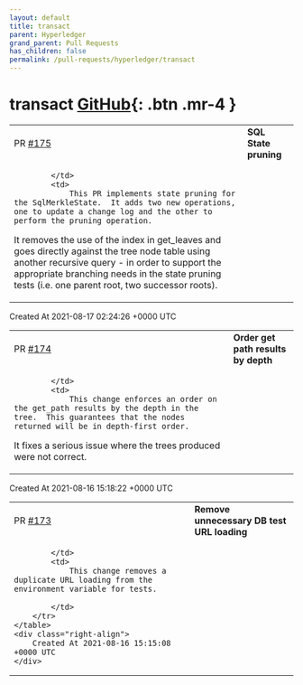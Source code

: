 ```yaml
---
layout: default
title: transact
parent: Hyperledger
grand_parent: Pull Requests
has_children: false
permalink: /pull-requests/hyperledger/transact
---
```


# transact <span class="fs-3 right-align">[GitHub](https://github.com/hyperledger/transact){: .btn .mr-4 }</span>


<div>
    <table>
        <tr>
            <td>
                PR <a href="https://github.com/hyperledger/transact/pull/175" class=".btn">#175</a>
            </td>
            <td>
                <b>
                    SQL State pruning
                </b>
            </td>
        </tr>
        <tr>
            <td>
                
            </td>
            <td>
                This PR implements state pruning for the SqlMerkleState.  It adds two new operations, one to update a change log and the other to perform the pruning operation.

It removes the use of the index in get_leaves and goes directly against the tree node table using another recursive query - in order to support the appropriate branching needs in the state pruning tests (i.e. one parent root, two successor roots).
            </td>
        </tr>
    </table>
    <div class="right-align">
        Created At 2021-08-17 02:24:26 +0000 UTC
    </div>
</div>

<div>
    <table>
        <tr>
            <td>
                PR <a href="https://github.com/hyperledger/transact/pull/174" class=".btn">#174</a>
            </td>
            <td>
                <b>
                    Order get path results by depth
                </b>
            </td>
        </tr>
        <tr>
            <td>
                
            </td>
            <td>
                This change enforces an order on the get_path results by the depth in the tree.  This guarantees that the nodes returned will be in depth-first order.

It fixes a serious issue where the trees produced were not correct.
            </td>
        </tr>
    </table>
    <div class="right-align">
        Created At 2021-08-16 15:18:22 +0000 UTC
    </div>
</div>

<div>
    <table>
        <tr>
            <td>
                PR <a href="https://github.com/hyperledger/transact/pull/173" class=".btn">#173</a>
            </td>
            <td>
                <b>
                    Remove unnecessary DB test URL loading
                </b>
            </td>
        </tr>
        <tr>
            <td>
                
            </td>
            <td>
                This change removes a duplicate URL loading from the environment variable for tests.

            </td>
        </tr>
    </table>
    <div class="right-align">
        Created At 2021-08-16 15:15:08 +0000 UTC
    </div>
</div>

